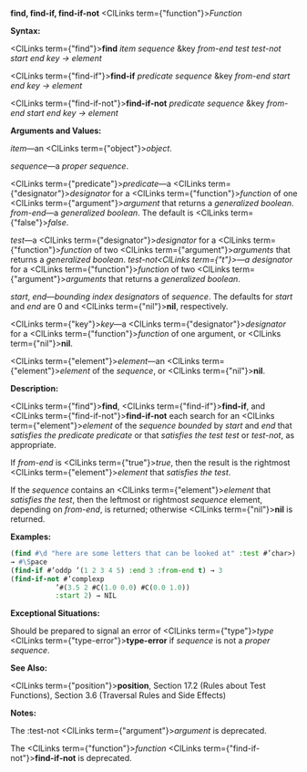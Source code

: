 **find, find-if, find-if-not** <ClLinks  term={"function"}><i>Function</i></ClLinks> 



**Syntax:** 



<ClLinks  term={"find"}><b>find</b></ClLinks> *item sequence* &amp;key *from-end test test-not start end key → element* 



<ClLinks  term={"find-if"}><b>find-if</b></ClLinks> *predicate sequence* &amp;key *from-end start end key → element* 



<ClLinks  term={"find-if-not"}><b>find-if-not</b></ClLinks> *predicate sequence* &amp;key *from-end start end key → element* 



**Arguments and Values:** 



*item*—an <ClLinks  term={"object"}><i>object</i></ClLinks>. 



*sequence*—a *proper sequence*. 



<ClLinks  term={"predicate"}><i>predicate</i></ClLinks>—a <ClLinks  term={"designator"}><i>designator</i></ClLinks> for a <ClLinks  term={"function"}><i>function</i></ClLinks> of one <ClLinks  term={"argument"}><i>argument</i></ClLinks> that returns a *generalized boolean*. *from-end*—a *generalized boolean*. The default is <ClLinks  term={"false"}><i>false</i></ClLinks>. 



*test*—a <ClLinks  term={"designator"}><i>designator</i></ClLinks> for a <ClLinks  term={"function"}><i>function</i></ClLinks> of two <ClLinks  term={"argument"}><i>arguments</i></ClLinks> that returns a *generalized boolean*. *test-not<ClLinks  term={"t"}><i>—a </i></ClLinks>designator* for a <ClLinks  term={"function"}><i>function</i></ClLinks> of two <ClLinks  term={"argument"}><i>arguments</i></ClLinks> that returns a *generalized boolean*. 



*start*, *end*—*bounding index designators* of *sequence*. The defaults for *start* and *end* are 0 and <ClLinks  term={"nil"}><b>nil</b></ClLinks>, respectively. 



<ClLinks  term={"key"}><i>key</i></ClLinks>—a <ClLinks  term={"designator"}><i>designator</i></ClLinks> for a <ClLinks  term={"function"}><i>function</i></ClLinks> of one argument, or <ClLinks  term={"nil"}><b>nil</b></ClLinks>. 



<ClLinks  term={"element"}><i>element</i></ClLinks>—an <ClLinks  term={"element"}><i>element</i></ClLinks> of the *sequence*, or <ClLinks  term={"nil"}><b>nil</b></ClLinks>. 







 



 



**Description:** 



<ClLinks  term={"find"}><b>find</b></ClLinks>, <ClLinks  term={"find-if"}><b>find-if</b></ClLinks>, and <ClLinks  term={"find-if-not"}><b>find-if-not</b></ClLinks> each search for an <ClLinks  term={"element"}><i>element</i></ClLinks> of the *sequence bounded* by *start* and *end* that *satisfies the predicate predicate* or that *satisfies the test test* or *test-not*, as appropriate. 



If *from-end* is <ClLinks  term={"true"}><i>true</i></ClLinks>, then the result is the rightmost <ClLinks  term={"element"}><i>element</i></ClLinks> that *satisfies the test*. 



If the *sequence* contains an <ClLinks  term={"element"}><i>element</i></ClLinks> that *satisfies the test*, then the leftmost or rightmost *sequence* element, depending on *from-end*, is returned; otherwise <ClLinks  term={"nil"}><b>nil</b></ClLinks> is returned. 



**Examples:**
```lisp
(find #\d "here are some letters that can be looked at" :test #’char>) 
→ #\Space 
(find-if #’oddp ’(1 2 3 4 5) :end 3 :from-end t) → 3 
(find-if-not #’complexp 
	       ’#(3.5 2 #C(1.0 0.0) #C(0.0 1.0)) 
	       :start 2) → NIL 
```
**Exceptional Situations:** 



Should be prepared to signal an error of <ClLinks  term={"type"}><i>type</i></ClLinks> <ClLinks  term={"type-error"}><b>type-error</b></ClLinks> if *sequence* is not a *proper sequence*. 



**See Also:** 



<ClLinks  term={"position"}><b>position</b></ClLinks>, Section 17.2 (Rules about Test Functions), Section 3.6 (Traversal Rules and Side Effects) 



**Notes:** 



The :test-not <ClLinks  term={"argument"}><i>argument</i></ClLinks> is deprecated. 



The <ClLinks  term={"function"}><i>function</i></ClLinks> <ClLinks  term={"find-if-not"}><b>find-if-not</b></ClLinks> is deprecated. 



